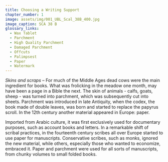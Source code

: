 ```yaml
---
title: Choosing a Writing Support
chapter_number: 1
image: assets/img/001_UBL_Scal_38B_400.jpg
image_caption: SCA 38 B
glossary_links:
  - Wax Tablet
  - Parchment
  - High Quality Parchment
  - Damaged Parchment
  - Offcuts
  - Palimpsest
  - Paper
  - Watermark
---
```



*Skins and scraps* – For much of the Middle Ages dead cows were the main ingredient for
books. What was frolicking in the meadow one month, may have been a page
in a Bible the next. The skin of animals - calfs, goats, sheep - was
turned into parchment, which was subsequently cut into sheets. Parchment
was introduced in late Antiquity, when the codex, the book made of
double leaves, was born and started to replace the papyrus scroll. In
the 12th century another material appeared in Europe: paper.

Imported from Arabic culture, it was first exclusively used for
documentary purposes, such as account books and letters. In a remarkable
shift of scribal practices, in the fourteenth century scribes all over
Europe started to use paper for manuscripts. Conservative scribes, such
as monks, ignored the new material, while others, especially those who
wanted to economize, embraced it. Paper and parchment were used for all
sorts of manuscripts, from chunky volumes to small folded books.